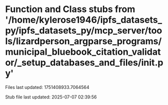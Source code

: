 # Function and Class stubs from '/home/kylerose1946/ipfs_datasets_py/ipfs_datasets_py/mcp_server/tools/lizardperson_argparse_programs/municipal_bluebook_citation_validator/_setup_databases_and_files/__init__.py'

Files last updated: 1751408933.7064564

Stub file last updated: 2025-07-07 02:39:56
